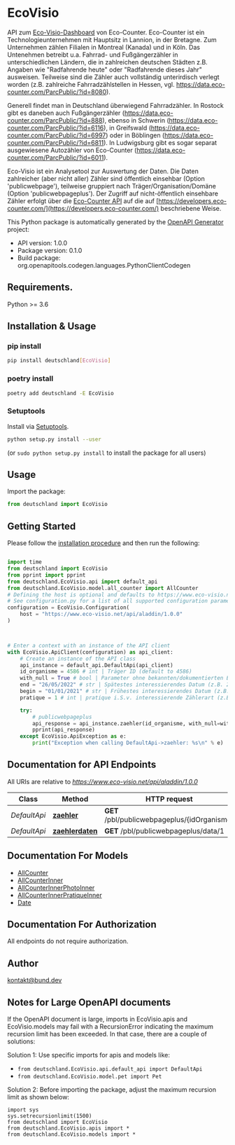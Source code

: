 # EcoVisio
API zum [Eco-Visio-Dashboard](https://data.eco-counter.com/ParcPublic/?id=4586) von Eco-Counter. Eco-Counter ist ein Technologieunternehmen mit Hauptsitz in Lannion, in der Bretagne. Zum Unternehmen zählen Filialen in Montreal (Kanada) und in Köln. Das Untenehmen betreibt u.a. Fahrrad- und Fußgängerzähler in unterschiedlichen Ländern, die in zahlreichen deutschen Städten z.B. Angaben wie \"Radfahrende heute\" oder \"Radfahrende dieses Jahr\" ausweisen. Teilweise sind die Zähler auch vollständig unterirdisch verlegt worden (z.B. zahlreiche Fahrradzählstellen in Hessen, vgl. https://data.eco-counter.com/ParcPublic/?id=8080). 

Generell findet man in Deutschland überwiegend Fahrradzähler. In Rostock gibt es daneben auch Fußgängerzähler (https://data.eco-counter.com/ParcPublic/?id=888), ebenso in Schwerin (https://data.eco-counter.com/ParcPublic/?id=6116), in Greifswald (https://data.eco-counter.com/ParcPublic/?id=6997) oder in Böblingen (https://data.eco-counter.com/ParcPublic/?id=6811). In Ludwigsburg gibt es sogar separat ausgewiesene Autozähler von Eco-Counter (https://data.eco-counter.com/ParcPublic/?id=6011). 

Eco-Visio ist ein Analysetool zur Auswertung der Daten. Die Daten zahlreicher (aber nicht aller) Zähler sind öffentlich einsehbar (Option 'publicwebpage'), teilweise gruppiert nach Träger/Organisation/Domäne (Option 'publicwebpageplus'). Der Zugriff auf nicht-öffentlich einsehbare Zähler erfolgt über die [Eco-Counter API](https://raw.githubusercontent.com/bundesAPI/eco-visio-api/main/openapi_Eco-Counter_v1.1.yaml) auf die auf [https://developers.eco-counter.com/](https://developers.eco-counter.com/) beschriebene Weise. 


This Python package is automatically generated by the [OpenAPI Generator](https://openapi-generator.tech) project:

- API version: 1.0.0
- Package version: 0.1.0
- Build package: org.openapitools.codegen.languages.PythonClientCodegen

## Requirements.

Python >= 3.6

## Installation & Usage
### pip install

```sh
pip install deutschland[EcoVisio]
```

### poetry install

```sh
poetry add deutschland -E EcoVisio
```

### Setuptools

Install via [Setuptools](http://pypi.python.org/pypi/setuptools).

```sh
python setup.py install --user
```
(or `sudo python setup.py install` to install the package for all users)

## Usage

Import the package:
```python
from deutschland import EcoVisio
```

## Getting Started

Please follow the [installation procedure](#installation--usage) and then run the following:

```python

import time
from deutschland import EcoVisio
from pprint import pprint
from deutschland.EcoVisio.api import default_api
from deutschland.EcoVisio.model.all_counter import AllCounter
# Defining the host is optional and defaults to https://www.eco-visio.net/api/aladdin/1.0.0
# See configuration.py for a list of all supported configuration parameters.
configuration = EcoVisio.Configuration(
    host = "https://www.eco-visio.net/api/aladdin/1.0.0"
)



# Enter a context with an instance of the API client
with EcoVisio.ApiClient(configuration) as api_client:
    # Create an instance of the API class
    api_instance = default_api.DefaultApi(api_client)
    id_organisme = 4586 # int | Träger ID (default to 4586)
    with_null = True # bool | Parameter ohne bekannten/dokumentierten Effekt. (optional)
    end = "26/05/2022" # str | Spätestes interessierendes Datum (z.B. 26/05/2022). (optional)
    begin = "01/01/2021" # str | Frühestes interessierendes Datum (z.B. 01/01/2021). (optional)
    pratique = 1 # int | pratique i.S.v. interessierende Zählerart (z.B. 1=Fußgänger,2=Fahrräder, oder 12=Sternchen) (optional)

    try:
        # publicwebpageplus
        api_response = api_instance.zaehler(id_organisme, with_null=with_null, end=end, begin=begin, pratique=pratique)
        pprint(api_response)
    except EcoVisio.ApiException as e:
        print("Exception when calling DefaultApi->zaehler: %s\n" % e)
```

## Documentation for API Endpoints

All URIs are relative to *https://www.eco-visio.net/api/aladdin/1.0.0*

Class | Method | HTTP request | Description
------------ | ------------- | ------------- | -------------
*DefaultApi* | [**zaehler**](docs/DefaultApi.md#zaehler) | **GET** /pbl/publicwebpageplus/{idOrganisme} | publicwebpageplus
*DefaultApi* | [**zaehlerdaten**](docs/DefaultApi.md#zaehlerdaten) | **GET** /pbl/publicwebpageplus/data/1 | Zählerdaten


## Documentation For Models

 - [AllCounter](docs/AllCounter.md)
 - [AllCounterInner](docs/AllCounterInner.md)
 - [AllCounterInnerPhotoInner](docs/AllCounterInnerPhotoInner.md)
 - [AllCounterInnerPratiqueInner](docs/AllCounterInnerPratiqueInner.md)
 - [Date](docs/Date.md)


## Documentation For Authorization

 All endpoints do not require authorization.

## Author

kontakt@bund.dev


## Notes for Large OpenAPI documents
If the OpenAPI document is large, imports in EcoVisio.apis and EcoVisio.models may fail with a
RecursionError indicating the maximum recursion limit has been exceeded. In that case, there are a couple of solutions:

Solution 1:
Use specific imports for apis and models like:
- `from deutschland.EcoVisio.api.default_api import DefaultApi`
- `from deutschland.EcoVisio.model.pet import Pet`

Solution 2:
Before importing the package, adjust the maximum recursion limit as shown below:
```
import sys
sys.setrecursionlimit(1500)
from deutschland import EcoVisio
from deutschland.EcoVisio.apis import *
from deutschland.EcoVisio.models import *
```

